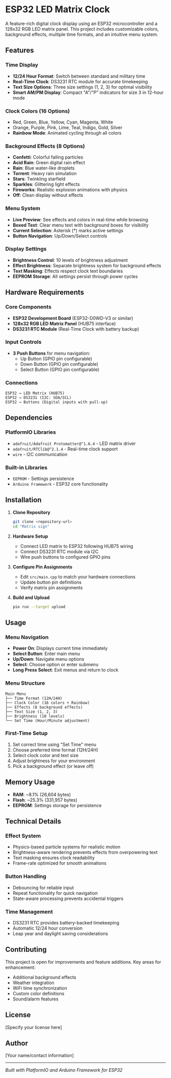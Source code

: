 # ESP32 LED Matrix Clock

A feature-rich digital clock display using an ESP32 microcontroller and a 128x32 RGB LED matrix panel. This project includes customizable colors, background effects, multiple time formats, and an intuitive menu system.

## Features

### Time Display
- **12/24 Hour Format**: Switch between standard and military time
- **Real-Time Clock**: DS3231 RTC module for accurate timekeeping
- **Text Size Options**: Three size settings (1, 2, 3) for optimal visibility
- **Smart AM/PM Display**: Compact "A"/"P" indicators for size 3 in 12-hour mode

### Clock Colors (16 Options)
- Red, Green, Blue, Yellow, Cyan, Magenta, White
- Orange, Purple, Pink, Lime, Teal, Indigo, Gold, Silver
- **Rainbow Mode**: Animated cycling through all colors

### Background Effects (8 Options)
- **Confetti**: Colorful falling particles
- **Acid Rain**: Green digital rain effect
- **Rain**: Blue water-like droplets
- **Torrent**: Heavy rain simulation
- **Stars**: Twinkling starfield
- **Sparkles**: Glittering light effects
- **Fireworks**: Realistic explosion animations with physics
- **Off**: Clean display without effects

### Menu System
- **Live Preview**: See effects and colors in real-time while browsing
- **Boxed Text**: Clear menu text with background boxes for visibility
- **Current Selection**: Asterisk (*) marks active settings
- **Button Navigation**: Up/Down/Select controls

### Display Settings
- **Brightness Control**: 10 levels of brightness adjustment
- **Effect Brightness**: Separate brightness system for background effects
- **Text Masking**: Effects respect clock text boundaries
- **EEPROM Storage**: All settings persist through power cycles

## Hardware Requirements

### Core Components
- **ESP32 Development Board** (ESP32-D0WD-V3 or similar)
- **128x32 RGB LED Matrix Panel** (HUB75 interface)
- **DS3231 RTC Module** (Real-Time Clock with battery backup)

### Input Controls
- **3 Push Buttons** for menu navigation:
  - Up Button (GPIO pin configurable)
  - Down Button (GPIO pin configurable)
  - Select Button (GPIO pin configurable)

### Connections
```
ESP32 → LED Matrix (HUB75)
ESP32 → DS3231 (I2C: SDA/SCL)
ESP32 → Buttons (Digital inputs with pull-up)
```

## Dependencies

### PlatformIO Libraries
- `adafruit/Adafruit Protomatter@^1.6.4` - LED matrix driver
- `adafruit/RTClib@^2.1.4` - Real-time clock support
- `wire` - I2C communication

### Built-in Libraries
- `EEPROM` - Settings persistence
- `Arduino Framework` - ESP32 core functionality

## Installation

1. **Clone Repository**
   ```bash
   git clone <repository-url>
   cd "Matrix sign"
   ```

2. **Hardware Setup**
   - Connect LED matrix to ESP32 following HUB75 wiring
   - Connect DS3231 RTC module via I2C
   - Wire push buttons to configured GPIO pins

3. **Configure Pin Assignments**
   - Edit `src/main.cpp` to match your hardware connections
   - Update button pin definitions
   - Verify matrix pin assignments

4. **Build and Upload**
   ```bash
   pio run --target upload
   ```

## Usage

### Menu Navigation
- **Power On**: Displays current time immediately
- **Select Button**: Enter main menu
- **Up/Down**: Navigate menu options
- **Select**: Choose option or enter submenu
- **Long Press Select**: Exit menus and return to clock

### Menu Structure
```
Main Menu
├── Time Format (12H/24H)
├── Clock Color (16 colors + Rainbow)
├── Effects (8 background effects)
├── Text Size (1, 2, 3)
├── Brightness (10 levels)
└── Set Time (Hour/Minute adjustment)
```

### First-Time Setup
1. Set correct time using "Set Time" menu
2. Choose preferred time format (12H/24H)
3. Select clock color and text size
4. Adjust brightness for your environment
5. Pick a background effect (or leave off)

## Memory Usage
- **RAM**: ~8.1% (26,604 bytes)
- **Flash**: ~25.3% (331,957 bytes)
- **EEPROM**: Settings storage for persistence

## Technical Details

### Effect System
- Physics-based particle systems for realistic motion
- Brightness-aware rendering prevents effects from overpowering text
- Text masking ensures clock readability
- Frame-rate optimized for smooth animations

### Button Handling
- Debouncing for reliable input
- Repeat functionality for quick navigation
- State-aware processing prevents accidental triggers

### Time Management
- DS3231 RTC provides battery-backed timekeeping
- Automatic 12/24 hour conversion
- Leap year and daylight saving considerations

## Contributing

This project is open for improvements and feature additions. Key areas for enhancement:
- Additional background effects
- Weather integration
- WiFi time synchronization
- Custom color definitions
- Sound/alarm features

## License

[Specify your license here]

## Author

[Your name/contact information]

---

*Built with PlatformIO and Arduino Framework for ESP32*
